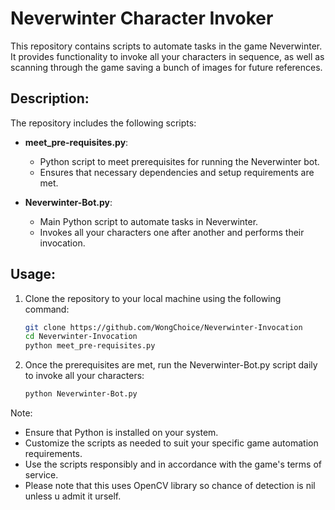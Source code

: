 # Neverwinter Character Invoker

This repository contains scripts to automate tasks in the game Neverwinter. It provides functionality to invoke all your characters in sequence, as well as scanning through the game saving a bunch of images for future references.

## Description:

The repository includes the following scripts:

- **meet_pre-requisites.py**:
  - Python script to meet prerequisites for running the Neverwinter bot.
  - Ensures that necessary dependencies and setup requirements are met.

- **Neverwinter-Bot.py**:
  - Main Python script to automate tasks in Neverwinter.
  - Invokes all your characters one after another and performs their invocation.

## Usage:

1. Clone the repository to your local machine using the following command:
   ```bash
   git clone https://github.com/WongChoice/Neverwinter-Invocation
   cd Neverwinter-Invocation
   python meet_pre-requisites.py

2. Once the prerequisites are met, run the Neverwinter-Bot.py script daily to invoke all your characters:

    ```bash
    python Neverwinter-Bot.py
    ```
Note:

- Ensure that Python is installed on your system.
- Customize the scripts as needed to suit your specific game automation requirements.
- Use the scripts responsibly and in accordance with the game's terms of service.
- Please note that this uses OpenCV library so chance of detection is nil unless u admit it urself.

